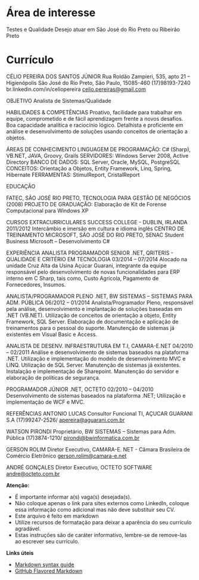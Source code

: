 Área de interesse
====

Testes e Qualidade
Desejo atuar em São José do Rio Preto ou Ribeirão Preto

Currículo
=========


CÉLIO PEREIRA DOS SANTOS JÚNIOR
Rua Roldão Zampieri, 535, apto 21 – Higienópolis
São José do Rio Preto, São Paulo, 15085-460
(17)98193-7240
br.linkedin.com/in/celiopereira
celio.pereiras@gmail.com

OBJETIVO
Analista de Sistemas/Qualidade

HABILIDADES & COMPETÊNCIAS
Proativo, facilidade para trabalhar em equipe, comprometido e de fácil aprendizagem frente a novos desafios. Boa capacidade analítica e raciocínio lógico. Detalhista e proficiente em análise e desenvolvimento de soluções usando conceitos de orientação a objetos.

ÁREAS DE CONHECIMENTO
LINGUAGEM DE PROGRAMAÇÃO: C# (Sharp), VB.NET, JAVA, Groovy, Grails
SERVIDORES: Windows Server 2008, Active Directory
BANCO DE DADOS: SQL Server, Oracle, MySQL, PostgreSQL
CONCEITOS: Orientação a Objetos, Entity Framework, Linq, Spring, Hibernate
FERRAMENTAS: StimulReport, CristalReport

EDUCAÇÃO

FATEC, SÃO JOSÉ RIO PRETO, TECNOLOGIA PARA GESTÃO DE NEGÓCIOS (2008)
PROJETO DE GRADUAÇÃO: Elaboração de Kit de Forense Computacional para Windows XP

CURSOS EXTRACURRICULARES
SUCCESS COLLEGE - DUBLIN, IRLANDA 2011/2012
Intercâmbio e imersão em cultura e idioma inglês
CENTRO DE TREINAMENTO MICROSOFT, SÃO JOSÉ DO RIO PRETO, SENAC
Student Business Microsoft – Desenvolvimento C#

EXPERIÊNCIA
ANALISTA PROGRAMADOR SENIOR .NET, QRITERIS - QUALIDADE E CRITÉRIO EM TECNOLOGIA
03/2014 – 07/2014
Alocado na unidade Cruz Alta da Usina Açúcar Guarani, integrante da equipe responsável pelo desenvolvimento de novas funcionalidades para ERP interno em C Sharp, tais como, Custo Agrícola, Pagamento de Fornecedores, Insumos.

ANALISTA/PROGRAMADOR PLENO .NET, BW SISTEMAS – SISTEMAS PARA ADM. PÚBLICA
06/2012 – 01/2014
Analista/Programador Pleno, responsável pela análise, desenvolvimento e implantação de soluções baseadas em .NET (VB.NET). Utilização de conceitos de orientação a objeto, Entity Framework, SQL Server. Elaboração de documentação e aplicação de treinamentos para o pessoal do suporte. Manutenção de sistemas já existentes em Visual Basic e Access.

ANALISTA DE DESENV. INFRAESTRUTURA EM T.I, CAMARA-E.NET
04/2010 – 02/2011
Análise e desenvolvimento de sistemas baseados na plataforma .NET. Utilização e implementação do modelo de desenvolvimento MVC e LINQ. Utilização de SQL Server. Manutenção de sistemas já existentes. Instalação e implementação de Sharepoint. Manutenção do servidor e elaboração de políticas de segurança.

PROGRAMADOR JÚNIOR .NET, OCTETO
02/2010 – 04/2010
Desenvolvimento de sistemas baseados na plataforma .NET; Utilização e implementação de WCF e MVC.

REFERÊNCIAS
ANTONIO LUCAS
Consultor Funcional TI, AÇUCAR GUARANI S.A
(17)99247-2526/ apereira@aguarani.com.br

WATSON PIRONDI
Proprietário, BW SISTEMAS – Sistemas para Adm. Pública
(17)3874-1210/ pirondi@bwinformatica.com.br

GERSON ROLIM
Diretor Executivo, CAMARA-E. NET -  Câmara Brasileira de Comércio Eletrônico
gerson.rolim@camara-e.net

ANDRÉ GONÇALES
Diretor Executivo, OCTETO SOFTWARE
andre@octeto.com.br







**Atenção:**
- É importante informar a(s) vaga(s) desejada(s).
- Não coloque apenas o link para sites externos como LinkedIn, coloque essa informação como adicional mas não deve substituir seu CV.
- Este arquivo é feito em markdown
- Utilize recursos de formatação para deixar a aparência do seu currículo agradável.
- Estas instruções são de caráter informativo, lembre-se de remove-las ao escrever seu currículo.

**Links úteis**
- [Markdown syntax guide](http://daringfireball.net/projects/markdown/syntax)
- [GitHub Flavored Markdown](http://github.github.com/github-flavored-markdown/)
